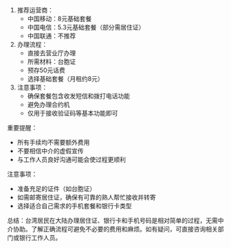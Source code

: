 
1. 推荐运营商：
    - 中国移动：8元基础套餐
    - 中国电信：5.3元基础套餐（部分需居住证）
    - 中国联通：不推荐
2. 办理流程：
    - 直接去营业厅办理
    - 所需材料：台胞证
    - 预存50元话费
    - 选择基础套餐（月租约8元）
3. 注意事项：
    - 确保套餐包含收发短信和拨打电话功能
    - 避免办理合约机
    - 仅用于接收验证码等基本功能即可

重要提醒：

- 所有手续均不需要额外费用
- 不要相信中介的虚假宣传
- 与工作人员良好沟通可能会使过程更顺利

注意事项：

- 准备充足的证件（如台胞证）
- 如需邮寄居住证，确保有可靠的熟人帮忙接收并转寄
- 选择适合自己需求的手机套餐和银行卡类型

总结：台湾居民在大陆办理居住证、银行卡和手机号码是相对简单的过程，无需中介协助。了解正确流程可避免不必要的费用和麻烦。如有疑问，可直接咨询相关部门或银行工作人员。

